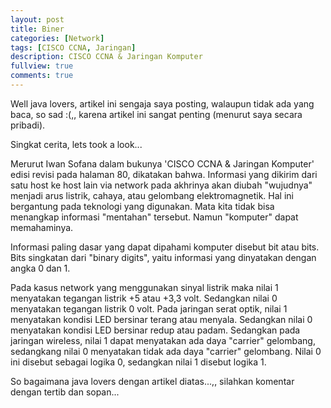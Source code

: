 ```yaml
---
layout: post
title: Biner
categories: [Network]
tags: [CISCO CCNA, Jaringan]
description: CISCO CCNA & Jaringan Komputer
fullview: true
comments: true
---
```


Well java lovers, artikel ini sengaja saya posting, walaupun tidak ada yang baca, so sad :(,,
karena artikel ini sangat penting (menurut saya secara pribadi).

Singkat cerita, lets took a look...

Merurut Iwan Sofana dalam bukunya 'CISCO CCNA & Jaringan Komputer' edisi revisi pada halaman 80, dikatakan bahwa.
Informasi yang dikirim dari satu host ke host lain via network pada akhrinya akan diubah "wujudnya" menjadi arus listrik, cahaya, atau gelombang elektromagnetik. Hal ini bergantung pada teknologi yang digunakan. Mata kita tidak bisa menangkap informasi "mentahan" tersebut. Namun "komputer" dapat memahaminya.

Informasi paling dasar yang dapat dipahami komputer disebut bit atau bits. Bits singkatan dari "binary digits", yaitu informasi yang dinyatakan dengan angka 0 dan 1.

Pada kasus network yang menggunakan sinyal listrik maka nilai 1 menyatakan tegangan listrik +5 atau +3,3 volt. Sedangkan nilai 0 menyatakan tegangan listrik 0 volt. Pada jaringan serat optik, nilai 1 menyatakan kondisi LED bersinar terang atau menyala. Sedangkan nilai 0 menyatakan kondisi LED bersinar redup atau padam. Sedangkan pada jaringan wireless, nilai 1 dapat menyatakan ada daya "carrier" gelombang, sedangkang nilai 0 menyatakan tidak ada daya "carrier" gelombang. Nilai 0 ini disebut sebagai logika 0, sedangkan nilai 1 disebut logika 1.

So bagaimana java lovers dengan artikel diatas...,, silahkan komentar dengan tertib dan sopan... 